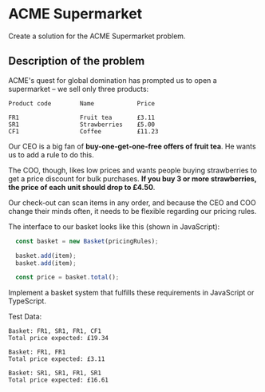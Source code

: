 # ACME Supermarket

Create a solution for the ACME Supermarket problem.

## Description of the problem

ACME's quest for global domination has prompted us to open a supermarket – we sell only three products:

```plaintext
Product code        Name            Price

FR1                 Fruit tea       £3.11
SR1                 Strawberries    £5.00
CF1                 Coffee          £11.23
```

Our CEO is a big fan of **buy-one-get-one-free offers of fruit tea**. He wants us to add a rule to do this.

The COO, though, likes low prices and wants people buying strawberries to get a price discount for bulk purchases. **If you buy 3 or more strawberries, the price of each unit should drop to £4.50**.

Our check-out can scan items in any order, and because the CEO and COO change their minds often, it needs to be flexible regarding our pricing rules.

The interface to our basket looks like this (shown in JavaScript):

```javascript
  const basket = new Basket(pricingRules);

  basket.add(item);
  basket.add(item);

  const price = basket.total();
```

Implement a basket system that fulfills these requirements in JavaScript or TypeScript.

Test Data:

```plaintext
Basket: FR1, SR1, FR1, CF1
Total price expected: £19.34

Basket: FR1, FR1
Total price expected: £3.11

Basket: SR1, SR1, FR1, SR1
Total price expected: £16.61
```
